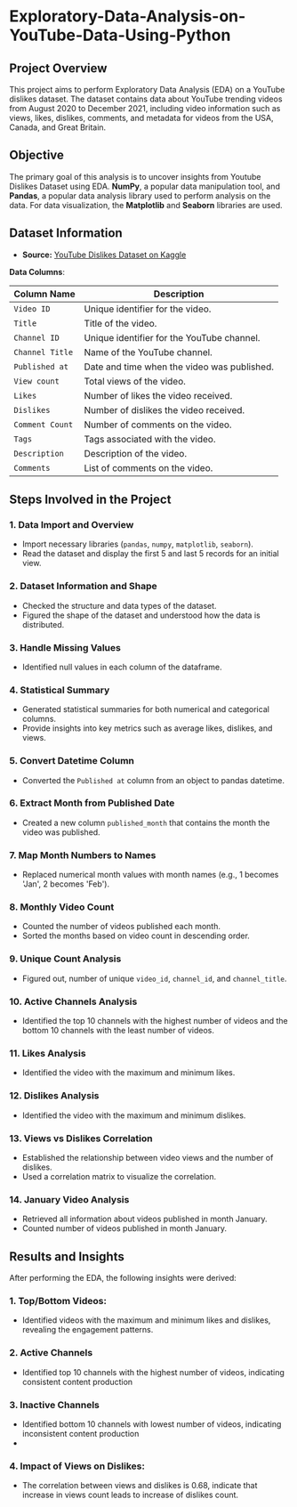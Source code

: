 # Exploratory-Data-Analysis-on-YouTube-Data-Using-Python

## Project Overview

This project aims to perform Exploratory Data Analysis (EDA) on a YouTube dislikes dataset. The dataset contains data about YouTube trending videos from August 2020 to December 2021, including video information such as views, likes, dislikes, comments, and metadata for videos from the USA, Canada, and Great Britain.

## Objective

The primary goal of this analysis is to uncover insights from Youtube Dislikes Dataset using EDA. **NumPy**, a popular data manipulation tool, and **Pandas**, a popular data analysis library used to perform analysis on the data. For data visualization, the **Matplotlib** and  **Seaborn** libraries are used. 

## Dataset Information

- **Source:** [YouTube Dislikes Dataset on Kaggle](https://www.kaggle.com/datasets/dmitrynikolaev/youtube-dislikes-dataset)
  
**Data Columns**:

| Column Name      | Description                                                        |
|------------------|--------------------------------------------------------------------|
| `Video ID`       | Unique identifier for the video.                                   |
| `Title`          | Title of the video.                                                |
| `Channel ID`     | Unique identifier for the YouTube channel.                         |
| `Channel Title`  | Name of the YouTube channel.                                       |
| `Published at`   | Date and time when the video was published.                        |
| `View count`     | Total views of the video.                                          |
| `Likes`          | Number of likes the video received.                                |
| `Dislikes`       | Number of dislikes the video received.                             |
| `Comment Count`  | Number of comments on the video.                                   |
| `Tags`           | Tags associated with the video.                                    |
| `Description`    | Description of the video.                                          |
| `Comments`       | List of comments on the video.                                     |


## Steps Involved in the Project

### 1. Data Import and Overview
- Import necessary libraries (`pandas`, `numpy`, `matplotlib`, `seaborn`).
- Read the dataset and display the first 5 and last 5 records for an initial view.

### 2. Dataset Information and Shape
- Checked the structure and data types of the dataset.
- Figured the shape of the dataset and understood how the data is distributed.

### 3. Handle Missing Values
- Identified null values in each column of the dataframe.

### 4. Statistical Summary
- Generated statistical summaries for both numerical and categorical columns.
- Provide insights into key metrics such as average likes, dislikes, and views.

### 5. Convert Datetime Column
- Converted the `Published at` column from an object to pandas datetime.

### 6. Extract Month from Published Date
- Created a new column `published_month` that contains the month the video was published.

### 7. Map Month Numbers to Names
- Replaced numerical month values with month names (e.g., 1 becomes 'Jan', 2 becomes 'Feb').

### 8. Monthly Video Count
- Counted the number of videos published each month.
- Sorted the months based on video count in descending order.

### 9. Unique Count Analysis
- Figured out, number of unique `video_id`, `channel_id`, and `channel_title`.

### 10. Active Channels Analysis
- Identified the top 10 channels with the highest number of videos and the bottom 10 channels with the least number of videos.

### 11. Likes Analysis
- Identified the video with the maximum and minimum likes.

### 12. Dislikes Analysis
- Identified the video with the maximum and minimum dislikes.

### 13. Views vs Dislikes Correlation
- Established the relationship between video views and the number of dislikes.
- Used a correlation matrix to visualize the correlation.

### 14. January Video Analysis
- Retrieved all information about videos published in month January.
- Counted number of videos published in month January.

## Results and Insights

After performing the EDA, the following insights were derived:

### 1. Top/Bottom Videos:
- Identified videos with the maximum and minimum likes and dislikes, revealing the engagement patterns.

### 2. Active Channels
- Identified top 10 channels with the highest number of videos, indicating consistent content production

### 3. Inactive Channels
- Identified bottom 10 channels with lowest number of videos, indicating inconsistent content production
- 
### 4. Impact of Views on Dislikes:
- The correlation between views and dislikes is 0.68, indicate that increase in views count leads to increase of dislikes count.

